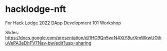# hacklodge-nft
For Hack Lodge 2022 DApp Development 101 Workshop

Slides: https://docs.google.com/presentation/d/1HC9Qn5wrN4XtY8urXmWkwUOihuVePA3eDhFV7Nav-bw/edit?usp=sharing
